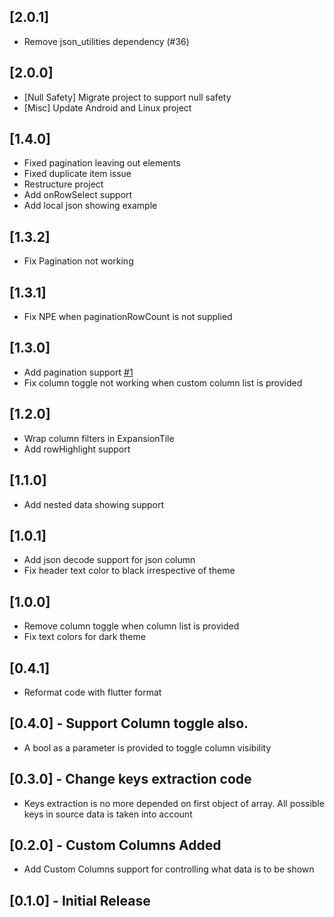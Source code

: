 ## [2.0.1]
- Remove json_utilities dependency (#36)

## [2.0.0]
- [Null Safety] Migrate project to support null safety
- [Misc] Update Android and Linux project

## [1.4.0]
- Fixed pagination leaving out elements
- Fixed duplicate item issue
- Restructure project
- Add onRowSelect support
- Add local json showing example

## [1.3.2]
- Fix Pagination not working

## [1.3.1]
- Fix NPE when paginationRowCount is not supplied

## [1.3.0]
- Add pagination support [#1](https://github.com/apgapg/json_table/issues/1)
- Fix column toggle not working when custom column list is provided

## [1.2.0]
- Wrap column filters in ExpansionTile
- Add rowHighlight support

## [1.1.0]
- Add nested data showing support

## [1.0.1]
- Add json decode support for json column
- Fix header text color to black irrespective of theme

## [1.0.0]
- Remove column toggle when column list is provided
- Fix text colors for dark theme

## [0.4.1]
- Reformat code with flutter format

## [0.4.0] - Support Column toggle also.
- A bool as a parameter is provided to toggle column visibility

## [0.3.0] - Change keys extraction code  
- Keys extraction is no more depended on first object of array. All possible keys in source data is taken into account

## [0.2.0] - Custom Columns Added  
- Add Custom Columns support for controlling what data is to be shown

## [0.1.0] - Initial Release
